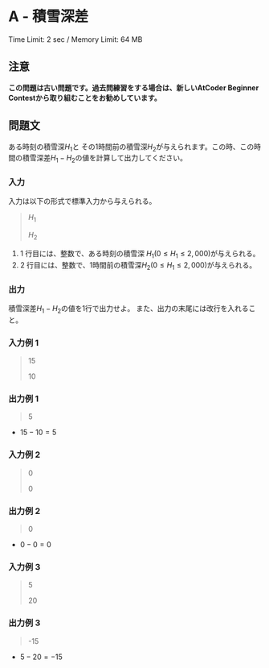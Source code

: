 # A - 積雪深差

Time Limit: 2 sec / Memory Limit: 64 MB

## 注意

**この問題は古い問題です。過去問練習をする場合は、新しいAtCoder Beginner Contestから取り組むことをお勧めしています。**

## 問題文

ある時刻の積雪深$H_1$と その$1$時間前の積雪深$H_2$が与えられます。この時、この時間の積雪深差$H_1-H_2$の値を計算して出力してください。

### 入力

入力は以下の形式で標準入力から与えられる。

> $H_1$
>
> $H_2$

1. $1$ 行目には、整数で、ある時刻の積雪深 $H_1(0\leq H_1\leq2,000)$が与えられる。
2. $2$ 行目には、整数で、$1$時間前の積雪深$H_2(0\leq H_1\leq2,000)$が与えられる。

### 出力

積雪深差$H_1 − H_2$の値を$1$行で出力せよ。
また、出力の末尾には改行を入れること。

### 入力例 1

> 15
>
> 10

### 出力例 1

> 5

- $15-10=5$

### 入力例 2

> 0
>
> 0

### 出力例 2

> 0

- $0-0=0$

### 入力例 3

> 5
>
> 20

### 出力例 3

> -15

- $5-20=-15$

